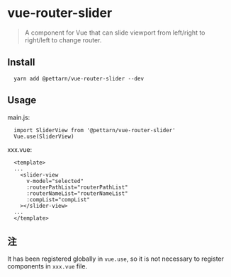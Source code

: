 # vue-router-slider

> A component for Vue that can slide viewport from left/right to right/left to change router.

## Install
      yarn add @pettarn/vue-router-slider --dev

## Usage

main.js:

      import SliderView from '@pettarn/vue-router-slider'
      Vue.use(SliderView)

xxx.vue:

      <template>
      ...
        <slider-view
          v-model="selected"
          :routerPathList="routerPathList"
          :routerNameList="routerNameList"
          :compList="compList"
        ></slider-view>
      ...
      </template>

## 注
It has been registered globally in `vue.use`, so it is not necessary to register components in `xxx.vue` file.

